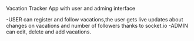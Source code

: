Vacation Tracker App with user and adming interface

-USER can register and follow vacations,the user gets live updates about changes on vacations and number of followers thanks to socket.io -ADMIN can edit, delete and add vacations.

